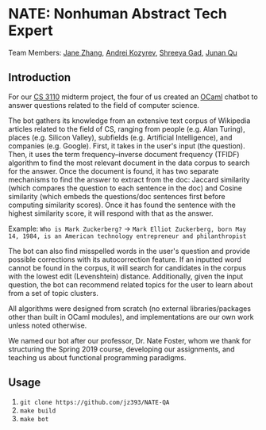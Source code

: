 # NATE: Nonhuman Abstract Tech Expert

Team Members: [Jane Zhang](https://github.com/jz393), [Andrei Kozyrev](https://github.com/akozyrev), [Shreeya Gad](https://github.com/shreeyagad), [Junan Qu](https://github.com/JunanQu)

## Introduction

For our [CS 3110](http://www.cs.cornell.edu/courses/cs3110/2019sp/) midterm project, the four of us created an [OCaml](http://ocaml.org/) chatbot to answer questions related to the field of computer science. 

The bot gathers its knowledge from an extensive text corpus of Wikipedia articles related to the field of CS, ranging from people (e.g. Alan Turing), places (e.g. Silicon Valley), subfields (e.g. Artificial Intelligence), and companies (e.g. Google). First, it takes in the user's input (the question). Then, it uses the term frequency–inverse document frequency (TFIDF) algorithm to find the most relevant document in the data corpus to search for the answer. Once the document is found, it has two separate mechanisms to find the answer to extract from the doc: Jaccard similarity (which compares the question to each sentence in the doc) and Cosine similarity (which embeds the questions/doc sentences first before computing similarity scores). Once it has found the sentence with the highest similarity score, it will respond with that as the answer. 

Example: `Who is Mark Zuckerberg?` -> `Mark Elliot Zuckerberg, born May 14, 1984, is an American technology entrepreneur and philanthropist`

The bot can also find misspelled words in the user's question and provide possible corrections with its autocorrection feature. If an inputted word cannot be found in the corpus, it will search for candidates in the corpus with the lowest edit (Levenshtein) distance. Additionally, given the input question, the bot can recommend related topics for the user to learn about from a set of topic clusters. 

All algorithms were designed from scratch (no external libraries/packages other than built in OCaml modules), and implementations are our own work unless noted otherwise.

We named our bot after our professor, Dr. Nate Foster, whom we thank for structuring the Spring 2019 course, developing our assignments, and teaching us about functional programming paradigms.  

## Usage

1. `git clone https://github.com/jz393/NATE-QA`
2. `make build`
3. `make bot`
